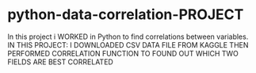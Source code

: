 # python-data-correlation-PROJECT
In this project i WORKED in Python to find correlations between variables.
IN THIS PROJECT:
I DOWNLOADED CSV DATA FILE FROM KAGGLE
THEN PERFORMED CORRELATION FUNCTION TO FOUND OUT WHICH TWO FIELDS ARE BEST CORRELATED
